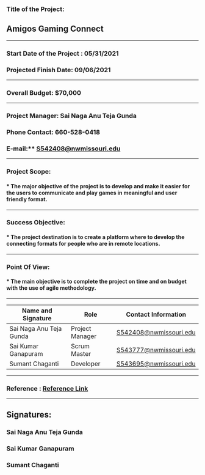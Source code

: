 ### Title of the Project: <br> 
   ## Amigos Gaming Connect

<hr/>

### Start Date of the Project : 05/31/2021 <br>
### Projected Finish Date: 09/06/2021

<hr/>

### Overall Budget: $70,000

<hr/>

### Project Manager: Sai Naga Anu Teja Gunda <br>
### Phone Contact: 660-528-0418   <br>
### E-mail:** S542408@nwmissouri.edu 

----

### Project Scope:
   #### * The major objective of the project is to develop and make it easier for the users to communicate and play games in meaningful and user friendly format.

----

### Success Objective: 
   #### * The project destination is to create a platform where to develop the connecting formats for people who are in remote locations. 

----

### Point Of View:
   #### * The main objective is to complete the project on time and on budget with the use of agile methodology. 

----

| Name and Signature | Role | Contact Information |
| ------------------ | ---- | ------------------- |
| Sai Naga Anu Teja Gunda | Project Manager | S542408@nwmissouri.edu |
| Sai Kumar Ganapuram | Scrum Master | S543777@nwmissouri.edu |
| Sumant Chaganti | Developer | S543695@nwmissouri.edu |

---

### Reference : [Reference Link](https://www.wrike.com/project-management-guide/faq/what-is-a-project-charter-in-project-management/)

----

## Signatures:

### Sai Naga Anu Teja Gunda

### Sai Kumar Ganapuram 

### Sumant Chaganti


